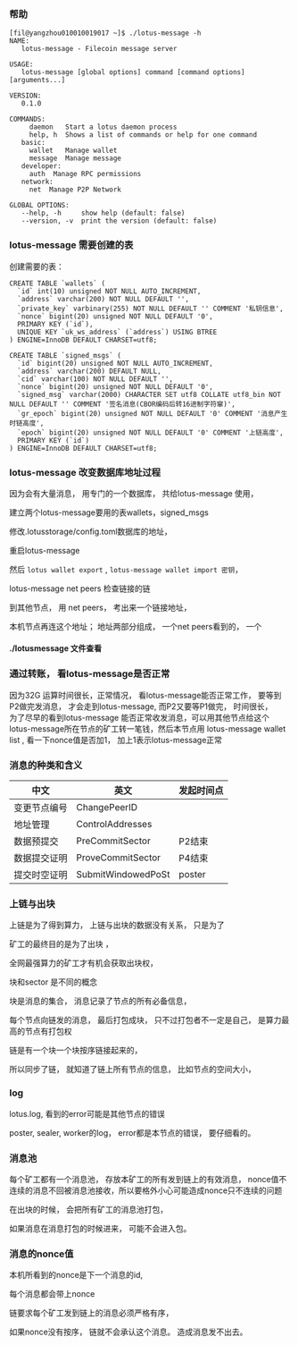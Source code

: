  

###  帮助
```
[fil@yangzhou010010019017 ~]$ ./lotus-message -h
NAME:
   lotus-message - Filecoin message server

USAGE:
   lotus-message [global options] command [command options] [arguments...]

VERSION:
   0.1.0

COMMANDS:
     daemon   Start a lotus daemon process
     help, h  Shows a list of commands or help for one command
   basic:
     wallet   Manage wallet
     message  Manage message
   developer:
     auth  Manage RPC permissions
   network:
     net  Manage P2P Network

GLOBAL OPTIONS:
   --help, -h     show help (default: false)
   --version, -v  print the version (default: false)
```


### lotus-message 需要创建的表
创建需要的表：
```
CREATE TABLE `wallets` (
  `id` int(10) unsigned NOT NULL AUTO_INCREMENT,
  `address` varchar(200) NOT NULL DEFAULT '',
  `private_key` varbinary(255) NOT NULL DEFAULT '' COMMENT '私钥信息',
  `nonce` bigint(20) unsigned NOT NULL DEFAULT '0',
  PRIMARY KEY (`id`),
  UNIQUE KEY `uk_ws_address` (`address`) USING BTREE
) ENGINE=InnoDB DEFAULT CHARSET=utf8;

CREATE TABLE `signed_msgs` (
  `id` bigint(20) unsigned NOT NULL AUTO_INCREMENT,
  `address` varchar(200) DEFAULT NULL,
  `cid` varchar(100) NOT NULL DEFAULT '',
  `nonce` bigint(20) unsigned NOT NULL DEFAULT '0',
  `signed_msg` varchar(2000) CHARACTER SET utf8 COLLATE utf8_bin NOT NULL DEFAULT '' COMMENT '签名消息(CBOR编码后转16进制字符窜)',
  `gr_epoch` bigint(20) unsigned NOT NULL DEFAULT '0' COMMENT '消息产生时链高度',
  `epoch` bigint(20) unsigned NOT NULL DEFAULT '0' COMMENT '上链高度',
  PRIMARY KEY (`id`)
) ENGINE=InnoDB DEFAULT CHARSET=utf8;
```

### lotus-message  改变数据库地址过程
因为会有大量消息， 用专门的一个数据库， 共给lotus-message 使用，

建立两个lotus-message要用的表wallets，signed_msgs

修改.lotusstorage/config.toml数据库的地址， 

重启lotus-message 

然后 `lotus wallet export` , `lotus-message wallet import 密钥`， 

lotus-message net peers 检查链接的链

到其他节点， 用 net peers， 考出来一个链接地址， 

本机节点再连这个地址； 地址两部分组成， 一个net peers看到的， 一个

#### ./lotusmessage 文件查看



### 通过转账， 看lotus-message是否正常
因为32G 运算时间很长，正常情况， 看lotus-message能否正常工作， 要等到P2做完发消息， 才会走到lotus-message,  而P2又要等P1做完， 时间很长，  
为了尽早的看到lotus-message 能否正常收发消息，可以用其他节点给这个lotus-message所在节点的矿工转一笔钱，然后本节点用 
lotus-message wallet list , 
看一下nonce值是否加1， 加上1表示lotus-message正常

### 消息的种类和含义
|  中文  | 英文  |  发起时间点
|  ----  | ----  | ---- |
变更节点编号  | ChangePeerID |  
地址管理  | ControlAddresses |   
数据预提交  | PreCommitSector |  P2结束
数据提交证明 | ProveCommitSector |  P4结束
提交时空证明 | SubmitWindowedPoSt  |  poster


### 上链与出块

上链是为了得到算力， 上链与出块的数据没有关系， 只是为了

矿工的最终目的是为了出块 ， 

全网最强算力的矿工才有机会获取出块权， 

块和sector 是不同的概念

块是消息的集合，  消息记录了节点的所有必备信息， 
 

每个节点向链发的消息， 最后打包成块， 只不过打包者不一定是自己， 是算力最高的节点有打包权

链是有一个块一个块按序链接起来的， 

所以同步了链，  就知道了链上所有节点的信息， 比如节点的空间大小， 

### log
lotus.log, 看到的error可能是其他节点的错误

poster, sealer, worker的log， error都是本节点的错误， 要仔细看的。 


### 消息池
每个矿工都有一个消息池， 存放本矿工的所有发到链上的有效消息， nonce值不连续的消息不回被消息池接收，所以要格外小心可能造成nonce只不连续的问题

在出块的时候， 会把所有矿工的消息池打包， 

如果消息在消息打包的时候进来， 可能不会进入包。 



### 消息的nonce值

本机所看到的nonce是下一个消息的id, 

每个消息都会带上nonce

链要求每个矿工发到链上的消息必须严格有序， 

如果nonce没有按序， 链就不会承认这个消息。 造成消息发不出去。 
